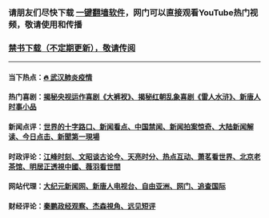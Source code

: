 ### 请朋友们尽快下载 [一键翻墙软件](https://github.com/gfw-breaker/nogfw/)，网门可以直接观看YouTube热门视频，敬请使用和传播

### [禁书下载（不定期更新），敬请传阅](https://github.com/gfw-breaker/books/blob/master/README.md)

---

#### 当下热点：[🔥 武汉肺炎疫情](https://is.gd/L5A0d3)

#### 热门喜剧：[揭秘央视运作喜剧《大裤衩》、揭秘红朝乱象喜剧《雷人水浒》、新唐人时事小品](https://is.gd/L5A0d3)

#### 新闻点评：[世界的十字路口、新闻看点、中国禁闻、新闻拍案惊奇、大陆新闻解读、今日点击、新聞第一現場](https://is.gd/L5A0d3)

#### 时政评论：[江峰时刻、文昭谈古论今、天亮时分、热点互动、萧茗看世界、北京老茶馆、明居正透視中國、薇羽看世間](https://is.gd/L5A0d3)

#### 网站代理：[大纪元新闻网、新唐人电视台、自由亚洲、网门、追查国际](https://is.gd/L5A0d3?)

#### 财经评论：[秦鹏政经观察、杰森視角、远见短评](https://is.gd/L5A0d3)

<img src='http://gfw-breaker.win/link4.md' width='0px' height='0px'/>

